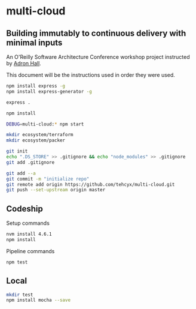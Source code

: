 multi-cloud
===========

Building immutably to continuous delivery with minimal inputs
-------------------------------------------------------------

An O'Reilly Software Architecture Conference workshop project instructed by [Adron Hall](https://github.com/adron).

This document will be the instructions used in order they were used.

```bash
npm install express -g
npm install express-generator -g

express .

npm install

DEBUG=multi-cloud:* npm start

mkdir ecosystem/terraform
mkdir ecosystem/packer

git init
echo ".DS_STORE" >> .gitignore && echo "node_modules" >> .gitignore
git add .gitignore

git add --a
git commit -m "initialize repo"
git remote add origin https://github.com/tehcyx/multi-cloud.git
git push --set-upstream origin master
```

Codeship
--------

Setup commands
```bash
nvm install 4.6.1
npm install
```

Pipeline commands
```bash
npm test
```

Local
-----

```bash
mkdir test
npm install mocha --save
```
